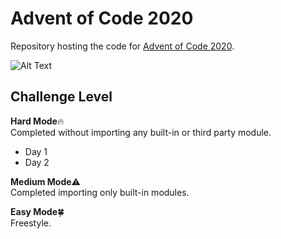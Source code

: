 # Advent of Code 2020

Repository hosting the code for [Advent of Code 2020](https://adventofcode.com/2020/about).  
  
![Alt Text](https://media4.giphy.com/media/UTFiHeDL8cOSA/giphy.gif)

## Challenge Level

**Hard Mode**:fire:   
Completed without importing any built-in or third party module.  

* Day 1
* Day 2
  
**Medium Mode**:warning:  
Completed importing only built-in modules.  
  
**Easy Mode**:four_leaf_clover:   
Freestyle.  
